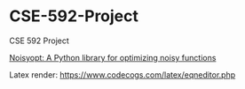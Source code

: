 # CSE-592-Project
CSE 592 Project

[Noisyopt: A Python library for optimizing noisy functions](https://github.com/andim/noisyopt)

Latex render: https://www.codecogs.com/latex/eqneditor.php
